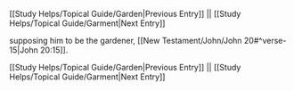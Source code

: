 [[Study Helps/Topical Guide/Garden|Previous Entry]]  ||  [[Study Helps/Topical Guide/Garment|Next Entry]]

 supposing him to be the gardener, [[New Testament/John/John 20#^verse-15|John 20:15]].

[[Study Helps/Topical Guide/Garden|Previous Entry]]  ||  [[Study Helps/Topical Guide/Garment|Next Entry]]